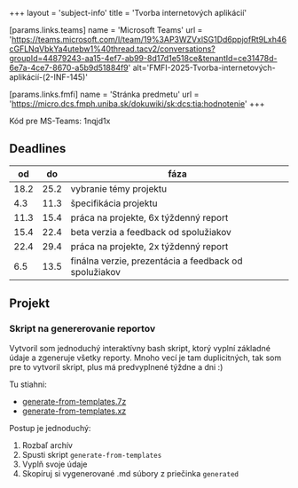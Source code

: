 +++
layout = 'subject-info'
title = 'Tvorba internetových aplikácií'

[params.links.teams]
name = 'Microsoft Teams'
url = 'https://teams.microsoft.com/l/team/19%3AP3WZVxlSG1Dd6ppjofRt9Lxh46cGFLNqVbkYa4utebw1%40thread.tacv2/conversations?groupId=44879243-aa15-4ef7-ab99-8d17d1e518ce&tenantId=ce31478d-6e7a-4ce7-8670-a5b9d51884f9'
alt='FMFI-2025-Tvorba-internetových-aplikácií-(2-INF-145)'

[params.links.fmfi]
name = 'Stránka predmetu'
url = 'https://micro.dcs.fmph.uniba.sk/dokuwiki/sk:dcs:tia:hodnotenie'
+++

Kód pre MS-Teams: 1nqjd1x

## Deadlines

|  od  |  do  | fáza |
| ---- | ---- | ----------------------------------- |
| 18.2 | 25.2 | vybranie témy projektu |
|  4.3 | 11.3 | špecifikácia projektu |
| 11.3 | 15.4 | práca na projekte, 6x týždenný report |
| 15.4 | 22.4 | beta verzia a feedback od spolužiakov |
| 22.4 | 29.4 | práca na projekte, 2x týždenný report |
|  6.5 | 13.5 | finálna verzie, prezentácia a feedback od spolužiakov |

## Projekt

### Skript na genererovanie reportov

Vytvoril som jednoduchý interaktívny bash skript, ktorý vyplní základné údaje a zgeneruje všetky reporty.
Mnoho vecí je tam duplicitných, tak som pre to vytvoril skript, plus má predvyplnené týždne a dni :)

Tu stiahni:

- [generate-from-templates.7z](/tvorba-internetovych-aplikacii/generate-from-templates.7z)
- [generate-from-templates.xz](/tvorba-internetovych-aplikacii/generate-from-templates.xz) 

Postup je jednoduchý:

1. Rozbaľ archív
2. Spusti skript `generate-from-templates`
3. Vyplň svoje údaje
4. Skopíruj si vygenerované .md súbory z priečinka `generated`
